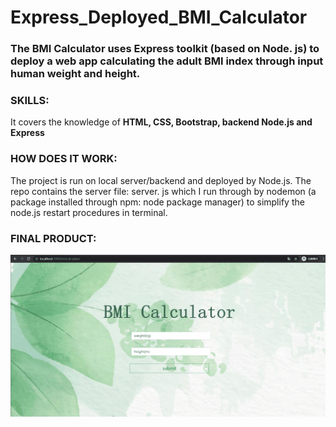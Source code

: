 # Express_Deployed_BMI_Calculator

### The BMI Calculator uses Express toolkit (based on Node. js) to deploy a web app calculating the adult BMI index through input human weight and height.

### SKILLS:
It covers the knowledge of **HTML, CSS, Bootstrap,  backend Node.js and Express**

### HOW DOES IT WORK:
The project is run on local server/backend and deployed by Node.js.  The repo contains the server file: server. js which I run through by nodemon (a package installed through npm: node package manager) to simplify the node.js restart procedures in terminal. 

### FINAL PRODUCT: 

![Farmers Market Finder Demo](gif/calculator.gif)
